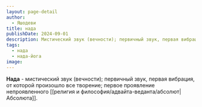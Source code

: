 ```yaml
---
layout: page-detail
author:
  - Яшодеви
title: нада
publishDate: 2024-09-01
description: Мистический звук (вечности); первичный звук, первая вибрация, от которой произошло все творение; первое проявление непроявленного Абсолюта.
tags:
  - нада
  - нада-йога
image:
---
```

**Нада** - мистический звук (вечности); первичный звук, первая вибрация, от которой произошло все творение; первое проявление непроявленного [[религия и философия/адвайта-веданта/абсолют|Абсолюта]].

